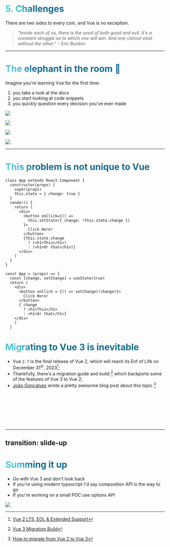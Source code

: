 # 5. Challenges

There are two sides to every coin, and Vue is no exception.

> "*Inside each of us, there is the seed of both good and evil. It's a constant struggle as to which one will win. And one cannot exist without the other.*" - Eric Burdon

<style>
h1 {
  background-color: #2B90B6;
  background-image: linear-gradient(45deg, #4EC5D4 10%, #146b8c 20%);
  background-size: 100%;
  -webkit-background-clip: text;
  -moz-background-clip: text;
  -webkit-text-fill-color: transparent;
  -moz-text-fill-color: transparent;
}
</style>

---

# The elephant in the room 🐘

Imagine you're learning Vue for the first time:
<ol>
  <li v-click>you take a look at the docs</li>
  <li v-click>you start looking at code snippets</li>
  <li v-click>you quickly question every decision you've ever made</li>
</ol>

<img
    v-click
    position="absolute"
    top="10"
    right="30"
    class="w-60"
    rotate="10"
    src="/img/vue-3-meme-api-buttons.jpg"
/>

<div v-click>
<img
    position="absolute"
    bottom="10"
    left="6"
    class="h-40"
    rotate="-20"
    src="/img/vue-3-meme-separate-repo.jpg"
/>

<img
    position="absolute"
    bottom="10"
    right="90"
    rotate="5"
    class="h-60"
    src="/img/vue-3-meme-api-changes.jpg"
/>

<img
    position="absolute"
    bottom="4"
    right="2"
    rotate="10"
    class="h-40"
    src="/img/vue-3-meme-migrating-to-vue-3.jpg"
/>
</div>

---

# This problem is not unique to Vue

<div grid="~ cols-2 gap-2">

```tsx
class App extends React.Component {
  constructor(props) {
    super(props)
    this.state = { change: true }
  }
  render() {
    return (
      <div>
        <button onClick={() =>
          this.setState({ change: !this.state.change })
        }>
          Click Here!
        </button>
        {this.state.change
          ? (<h1>This</h1>)
          : (<h1>Or that</h1>)}
      </div>
    )
  }
}
```

```tsx
const App = (props) => {
  const [change, setChange] = useState(true)
  return (
    <div>
      <button onClick = {() => setChange(!change)}>
        Click Here!
      </button>
      { change
        ? <h1>This</h1>
        : <h1>Or that</h1>}
    </div>
    )
  }
```

</div>

<!--
Up to this day you can still find React projects that are still using the old Class components syntax (before React `v16.8`). Even if this syntax was dropped back in 2019 in favor of functional components and hooks.
-->

# Migrating to Vue 3 is inevitable

- Vue `2.7` is the final release of Vue 2, which will reach its Enf of Life on December 31<sup>st</sup>, 2023[^1];
- Thankfully, there's a migration guide and build [^2] which backports some of the features of Vue 3 to Vue 2;
- [João Gonçalves](https://www.linkedin.com/in/jagoncalves/) wrote a pretty awesome blog post about this topic [^3]

<br>
<br>
<br>
<br>
<br>
<br>

[^1]: [Vue 2 LTS, EOL & Extended Support](https://v2.vuejs.org/lts/)
[^2]: [Vue 3 Migration Build](https://v3-migration.vuejs.org/migration-build.html#migration-build)
[^3]: [How to migrate from Vue 2 to Vue 3](https://www.pixelmatters.com/blog/how-to-migrate-from-vue-2-to-vue-3)

---
transition: slide-up
---

# Summing it up

- Go with Vue 3 and don't look back
- If you're using modern typescript I'd say composition API is the way to go
- If you're working on a small POC use options API

<img
  v-click
  position="absolute"
  bottom="12"
  right="6"
  rotate="10"
  class="h-60"
  src="/img/vue-3-meme-superiority.jpg"
/>
